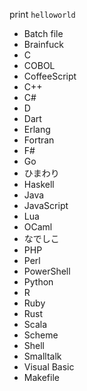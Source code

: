 print `helloworld`

* Batch file
* Brainfuck
* C
* COBOL
* CoffeeScript
* C++
* C#
* D
* Dart
* Erlang
* Fortran
* F#
* Go
* ひまわり
* Haskell
* Java
* JavaScript
* Lua
* OCaml
* なでしこ
* PHP
* Perl
* PowerShell
* Python
* R
* Ruby
* Rust
* Scala
* Scheme
* Shell
* Smalltalk
* Visual Basic
* Makefile
